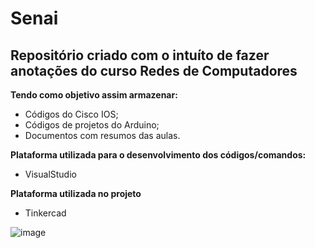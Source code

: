 # Senai

## Repositório criado com o intuíto de fazer anotações do curso Redes de Computadores

**Tendo como objetivo assim armazenar:**

* Códigos do Cisco IOS;
* Códigos de projetos do Arduino;
* Documentos com resumos das aulas.

**Plataforma utilizada para o desenvolvimento dos códigos/comandos:**

* VisualStudio 

**Plataforma utilizada no projeto**
* Tinkercad 


![image](https://informatica.sp.senai.br/galeriaimagens/imageviewer.ashx?Url=68361)
